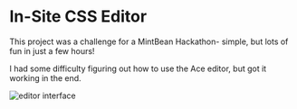 # In-Site CSS Editor

This project was a challenge for a MintBean Hackathon- simple, but lots of fun in just a few hours!

I had some difficulty figuring out how to use the Ace editor, but got it working in the end.

![editor interface](test.gif)